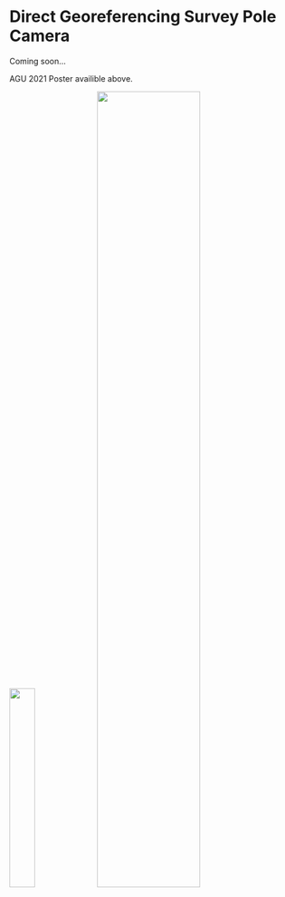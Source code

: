 # Direct Georeferencing Survey Pole Camera

Coming soon...

AGU 2021 Poster availible above.

<img src="https://github.com/geojames/PoleCam/blob/main/images/PXL_20210403_200113376.jpg"  width="30%"> <img src="https://github.com/geojames/PoleCam/blob/main/images/Dietrich_AGU_2021_preview.jpg"  width="60%">
